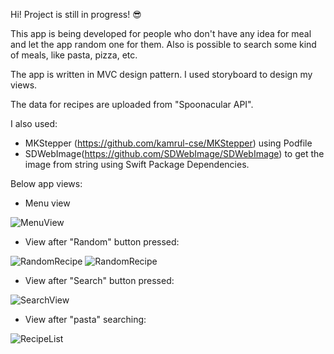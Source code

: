 Hi! Project is still in progress! :sunglasses:

This app is being developed for people who don't have any idea for meal and let the app random one for them. 
Also is possible to search some kind of meals, like pasta, pizza, etc. 

The app is written in MVC design pattern. I used storyboard to design my views. 

The data for recipes are uploaded from "Spoonacular API".

I also used:
* MKStepper (https://github.com/kamrul-cse/MKStepper) using Podfile 
* SDWebImage(https://github.com/SDWebImage/SDWebImage) to get the image from string using Swift Package Dependencies. 

Below app views: 

* Menu view

![MenuView](Images/MenuView.png)

* View after "Random" button pressed: 

![RandomRecipe](Images/RandomRecipe_1.png)
![RandomRecipe](Images/RandomRecipe_2.png)

* View after "Search" button pressed:

![SearchView](Images/SearchView.png)

* View after "pasta" searching:

![RecipeList](Images/RecipeList.png)


